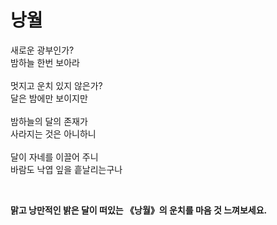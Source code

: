 <h1><strong>낭월</strong></h1>

<p>새로운 광부인가?
<br>밤하늘 한번 보아라
<br>
<br>멋지고 운치 있지 않은가?
<br>달은 밤에만 보이지만
<br>
<br>밤하늘의 달의 존재가
<br>사라지는 것은 아니하니
<br>
<br>달이 자네를 이끌어 주니
<br>바람도 낙엽 잎을 흩날리는구나</p>
<br><p><strong>맑고 낭만적인 밝은 달이 떠있는 《낭월》의 운치를 마음 것 느껴보세요.</strong></p>
